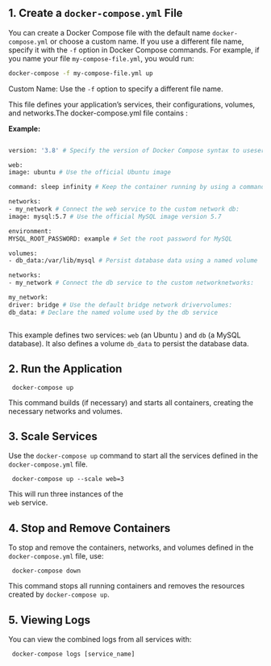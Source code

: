 
## 1\. Create a `docker-compose.yml` File

You can create a Docker Compose file with the default name `docker-compose.yml` or choose a custom name. If you use a different file name, specify it with the `-f` option in Docker Compose commands. For example, if you name your file `my-compose-file.yml`, you would run:
```bash
docker-compose -f my-compose-file.yml up
```
Custom Name: Use the  `-f`  option to specify a different file name.

This file defines your application’s services, their configurations, volumes, and networks.The docker-compose.yml file contains :

 **Example:**
 ```bash
 
version: '3.8' # Specify the version of Docker Compose syntax to useservices:  

web:  
image: ubuntu # Use the official Ubuntu image  

command: sleep infinity # Keep the container running by using a command  

networks:  
- my_network # Connect the web service to the custom network db:  
image: mysql:5.7 # Use the official MySQL image version 5.7 
 
environment:  
MYSQL_ROOT_PASSWORD: example # Set the root password for MySQL

volumes:  
- db_data:/var/lib/mysql # Persist database data using a named volume   

networks:  
- my_network # Connect the db service to the custom networknetworks:  

my_network:  
driver: bridge # Use the default bridge network drivervolumes:  
db_data: # Declare the named volume used by the db service



```

This example defines two services: `web` (an Ubuntu ) and `db` (a MySQL database). It also defines a volume `db_data` to persist the database data.


## 2\. Run the Application

	 docker-compose up 

This command builds (if necessary) and starts all containers, creating the necessary networks and volumes.

## 3\. Scale Services

Use the `docker-compose up` command to start all the services defined in the `docker-compose.yml` file.

	 docker-compose up --scale web=3

This will run three instances of the  
`web` service.
## 4\. Stop and Remove Containers
To stop and remove the containers, networks, and volumes defined in the `docker-compose.yml` file, use:

	 docker-compose down

This command stops all running containers and removes the resources created by `docker-compose up`.

## 5\. Viewing Logs

You can view the combined logs from all services with:

	 docker-compose logs [service_name]




<!--stackedit_data:
eyJoaXN0b3J5IjpbLTIzNzc0OTc2LC0xMzAxNjc1MjI1LDg1MD
UyNjI0NSwyMDExMTk5ODEyLDEyMDIyNzUxODUsLTgxMTkxNDY5
NCwtNDE4MjkwODM1XX0=
-->
